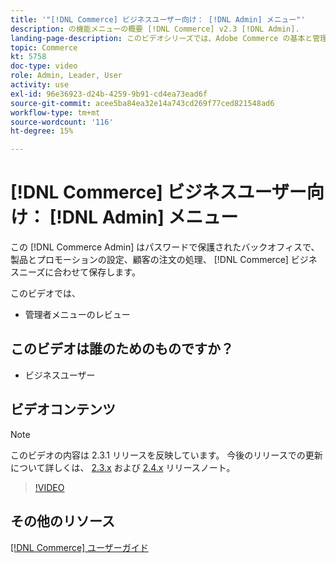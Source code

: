 ```yaml
---
title: '"[!DNL Commerce] ビジネスユーザー向け： [!DNL Admin] メニュー"'
description: の機能メニューの概要 [!DNL Commerce] v2.3 [!DNL Admin].
landing-page-description: このビデオシリーズでは、Adobe Commerce の基本と管理における操作について説明します。
topic: Commerce
kt: 5758
doc-type: video
role: Admin, Leader, User
activity: use
exl-id: 96e36923-d24b-4259-9b91-cd4ea73ead6f
source-git-commit: acee5ba84ea32e14a743cd269f77ced821548ad6
workflow-type: tm+mt
source-wordcount: '116'
ht-degree: 15%

---
```


# [!DNL Commerce] ビジネスユーザー向け： [!DNL Admin] メニュー

この [!DNL Commerce Admin] はパスワードで保護されたバックオフィスで、製品とプロモーションの設定、顧客の注文の処理、 [!DNL Commerce] ビジネスニーズに合わせて保存します。

このビデオでは、

- 管理者メニューのレビュー

## このビデオは誰のためのものですか？

- ビジネスユーザー

## ビデオコンテンツ

>[!NOTE]
>
>このビデオの内容は 2.3.1 リリースを反映しています。 今後のリリースでの更新について詳しくは、 [ 2.3.x](https://devdocs.magento.com/guides/v2.3/release-notes/bk-release-notes.html) および [2.4.x](https://devdocs.magento.com/guides/v2.4/release-notes/bk-release-notes.html) リリースノート。

>[!VIDEO](https://video.tv.adobe.com/v/35942?quality=12&learn=on)

## その他のリソース

[[!DNL Commerce] ユーザーガイド](https://docs.magento.com/)
